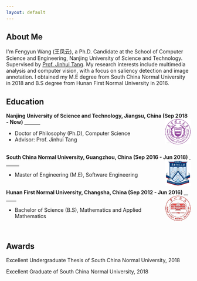 ```yaml
---
layout: default
---
```

## About Me
I'm Fengyun Wang (王凤云), a Ph.D. Candidate at the School of Computer Science and Engineering, Nanjing University of Science and Technology. Supervised by [Prof. Jinhui Tang](http://cs.njust.edu.cn/23/d5/c1730a9173/page.htm). My research interests include multimedia analysis and computer vision, with a focus on saliency detection and image annotation. I obtained my M.E degree from South China Normal University in 2018 and B.S degree from Hunan First Normal University in 2016. 

## Education
 <div align="left">
        <strong> Nanjing University of Science and Technology, Jiangsu, China (Sep 2018 - Now) </strong>
          <a href="http://www.njust.edu.cn/" target="_blank" rel="external">
            <img border="0" src="NJUST.jpg" align="right" width="70" height="70">
          </a> 
        <ul>
        <li>
          Doctor of Philosophy (Ph.D), Computer Science</li>
        <li>
          Advisor: Prof. Jinhui Tang</li>
      </ul>    
      <br />
      </div>
<div align="left">
        <strong> South China Normal University, Guangzhou, China (Sep 2016 - Jun 2018) </strong>
          <a href="http://www.scnu.edu.cn/" target="_blank" rel="external">
            <img border="0" src="South_China_Normal_University_logo.png" align="right" width="70" height="70">
          </a> 
        <ul>
        <li>
          Master of Engineering (M.E), Software Engineering</li>
      </ul>   
      <br />
      </div>
<div align="left">
        <strong> Hunan First Normal University, Changsha, China (Sep 2012 - Jun 2016) </strong>
          <a href="http://www.hnfnu.edu.cn/" target="_blank" rel="external">
            <img border="0" src="Hunan_First_Normal_University_logo.jpg" align="right" width="70" height="70">
          </a> 
        <ul>
        <li>
          Bachelor of Science (B.S), Mathematics and Applied Mathematics</li>
      </ul>    
      <br />
      </div>


## Awards
Excellent Undergraduate Thesis of South China Normal University, 2018

Excellent Graduate of South China Normal University, 2018
      
